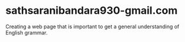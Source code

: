 # sathsaranibandara930-gmail.com
Creating a web page that is important to get a general understanding of English grammar.
